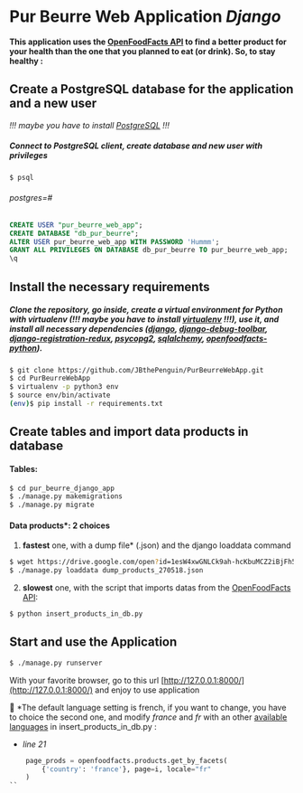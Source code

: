 # Pur Beurre Web Application  *Django*
**This application uses the [OpenFoodFacts API](https://en.wiki.openfoodfacts.org/API) to find a better product for your health than the one that you planned to eat (or drink).
So, to stay healthy :**
## Create a PostgreSQL database for the application and a new user
*!!! maybe you have to install [PostgreSQL](https://www.postgresql.org/) !!!*
##### Connect to PostgreSQL client, create database and new user with privileges
```sh
$ psql
```
###### *postgres=#* 
```sql
CREATE USER "pur_beurre_web_app";
CREATE DATABASE "db_pur_beurre";
ALTER USER pur_beurre_web_app WITH PASSWORD 'Hummm';
GRANT ALL PRIVILEGES ON DATABASE db_pur_beurre TO pur_beurre_web_app;
\q
```
## Install the necessary requirements
##### Clone the repository, go inside, create a virtual environment for Python with virtualenv (*!!! maybe you have to install [virtualenv](https://virtualenv.pypa.io/en/stable/) !!!*), use it, and install all necessary dependencies ([django](https://www.djangoproject.com/foundation/), [django-debug-toolbar](https://django-debug-toolbar.readthedocs.io/en/stable/), [django-registration-redux](https://django-registration-redux.readthedocs.io/en/latest/), [psycopg2](https://github.com/psycopg/psycopg2), [sqlalchemy](https://www.sqlalchemy.org/), [openfoodfacts-python](https://github.com/openfoodfacts/openfoodfacts-python)).
```sh
$ git clone https://github.com/JBthePenguin/PurBeurreWebApp.git
$ cd PurBeurreWebApp
$ virtualenv -p python3 env
$ source env/bin/activate
(env)$ pip install -r requirements.txt
```
## Create tables and import data products in database
#### Tables:
```sh
$ cd pur_beurre_django_app
$ ./manage.py makemigrations
$ ./manage.py migrate
```
#### Data products\*: 2 choices
1. **fastest** one,  with a dump file\* (.json) and the django loaddata command
```sh
$ wget https://drive.google.com/open?id=1esW4xwGNLCk9ah-hcKbuMCZ2iBjFh5FO
$ ./manage.py loaddata dump_products_270518.json
```
2. **slowest** one, with the script that imports datas from the [OpenFoodFacts API](https://en.wiki.openfoodfacts.org/API):
```sh
$ python insert_products_in_db.py
```
## Start and use the Application
```sh
$ ./manage.py runserver
```
With your favorite browser, go to this url [http://127.0.0.1:8000/](http://127.0.0.1:8000/) and enjoy to use application

:metal: \*The default language setting is french, if you want to change, you have to choice the second one, and modify *france* and *fr* with an other [available languages](https://en.wiki.openfoodfacts.org/API#Languages) in insert_products_in_db.py :
* *line 21*
```python
    page_prods = openfoodfacts.products.get_by_facets(
        {'country': 'france'}, page=i, locale="fr"
    )
``
